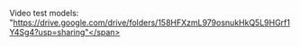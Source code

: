<html>

<span>Video test models: "https://drive.google.com/drive/folders/158HFXzmL979osnukHkQ5L9HGrf1Y4Sg4?usp=sharing"</span>

</html>
